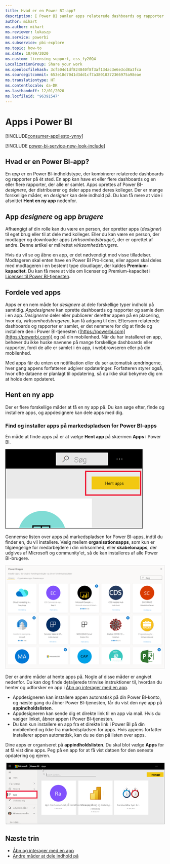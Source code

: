 ```yaml
---
title: Hvad er en Power BI-app?
description: I Power BI samler apps relaterede dashboards og rapporter på ét sted.
author: mihart
ms.author: mihart
ms.reviewer: lukaszp
ms.service: powerbi
ms.subservice: pbi-explore
ms.topic: how-to
ms.date: 10/09/2020
ms.custom: licensing support, css_fy20Q4
LocalizationGroup: Share your work
ms.openlocfilehash: 3cf504d1df824840f8f3af134ac3e6e3cd8a3fca
ms.sourcegitcommit: 653e18d7041d3dd1cf7a38010372366975a98eae
ms.translationtype: HT
ms.contentlocale: da-DK
ms.lasthandoff: 12/01/2020
ms.locfileid: "96391547"
---
```

# <a name="apps-in-power-bi"></a>Apps i Power BI

[!INCLUDE[consumer-appliesto-ynny](../includes/consumer-appliesto-ynny.md)]

[!INCLUDE [power-bi-service-new-look-include](../includes/power-bi-service-new-look-include.md)]

## <a name="what-is-a-power-bi-app"></a>Hvad er en Power BI-app?
En *app* er en Power BI-indholdstype, der kombinerer relaterede dashboards og rapporter på ét sted. En app kan have et eller flere dashboards og en eller flere rapporter, der alle er samlet. Apps oprettes af Power BI-*designere*, der distribuerer og deler apps med deres kolleger. Der er mange forskellige måder, en *designer* kan dele indhold på. Du kan få mere at vide i afsnittet **Hent en ny app** nedenfor. 


## <a name="app-designers-and-app-users"></a>App *designere* og app *brugere*
Afhængigt af din rolle kan du være en person, der opretter apps (*designer*) til eget brug eller til at dele med kolleger. Eller du kan være en person, der modtager og downloader apps (*virksomhedsbruger*), der er oprettet af andre. Denne artikel er målrettet *virksomhedsbrugere*.

Hvis du vil se og åbne en app, er det nødvendigt med visse tilladelser. Modtageren skal enten have en Power BI Pro-licens, eller appen skal deles med modtageren i en bestemt type cloudlager, der kaldes **Premium-kapacitet**. Du kan få mere at vide om licenser og Premium-kapacitet i [Licenser til Power BI-tjenesten](end-user-license.md).

## <a name="advantages-of-apps"></a>Fordele ved apps
Apps er en nem måde for *designere* at dele forskellige typer indhold på samtidig. *Appdesignere* kan oprette dashboards og rapporter og samle dem i en app. *Designerne* deler eller publicerer derefter appen på en placering, hvor du, *virksomhedsbrugeren*, kan få adgang til den. Eftersom relaterede dashboards og rapporter er samlet, er det nemmere for dig at finde og installere den i Power BI-tjenesten ([https://powerbi.com](https://powerbi.com)) og på din mobilenhed. Når du har installeret en app, behøver du ikke huske navnene på mange forskellige dashboards eller rapporter, fordi de alle er samlet i én app, i webbrowseren eller på din mobilenhed.

Med apps får du enten en notifikation eller du ser automatisk ændringerne, hver gang appens forfatteren udgiver opdateringer. Forfatteren styrer også, hvor ofte dataene er planlagt til opdatering, så du ikke skal bekymre dig om at holde dem opdateret. 

<!-- add conceptual art -->
## <a name="get-a-new-app"></a>Hent en ny app
Der er flere forskellige måder at få en ny app på. Du kan søge efter, finde og installere apps, og appdesignere kan dele apps med dig. 

### <a name="find-and-install-apps-from-the-power-bi-apps-marketplace"></a>Find og installer apps på markedspladsen for Power BI-apps
Én måde at finde apps på er at vælge **Hent app** på skærmen **Apps** i Power BI. 

![Skærmbillede af skærmen Apps, der viser ikonet Hent apps](./media/end-user-apps/power-bi-get-apps-button.png)

Gennemse listen over apps på markedspladsen for Power BI-apps, indtil du finder en, du vil installere. Vælg mellem **organisationsapps**, som kun er tilgængelige for medarbejdere i din virksomhed, eller **skabelonapps**, der udgives af Microsoft og community'et, så de kan installeres af alle Power BI-brugere. 

![Markedsplads for Power BI-apps](./media/end-user-apps/power-bi-app-marketplace.png)

Der er andre måder at hente apps på. Nogle af disse måder er angivet nedenfor. Du kan dog finde detaljerede trinvise instruktioner til, hvordan du henter og udforsker en app i [Åbn og interager med en app](end-user-app-view.md).

* Appdesigneren kan installere appen automatisk på din Power BI-konto, og næste gang du åbner Power BI-tjenesten, får du vist den nye app på **appindholdslisten**. 
* Appdesigneren kan sende dig et direkte link til en app via mail. Hvis du vælger linket, åbner appen i Power BI-tjenesten.
* Du kan kun installere en app fra et direkte link i Power BI på din mobilenhed og ikke fra markedspladsen for apps. Hvis appens forfatter installerer appen automatisk, kan du se den på listen over apps. 


Dine apps er organiseret på **appindholdslisten**. Du skal blot vælge **Apps** for at få vist dine apps. Peg på en app for at få vist datoen for den seneste opdatering og ejeren. 

![Apps i Power BI](./media/end-user-apps/power-bi-apps.png)


## <a name="next-steps"></a>Næste trin
* [Åbn og interager med en app](end-user-app-view.md)
* [Andre måder at dele indhold på](end-user-shared-with-me.md)

